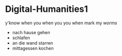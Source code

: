 # Digital-Humanities1
y'know when you when you you when
mark my *worms*

- nach hause gehen
- schlafen
- an die wand starren
- mittagessen kochen
